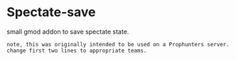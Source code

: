 # Spectate-save
small gmod addon to save spectate state.
```
note, this was originally intended to be used on a Prophunters server.
change first two lines to appropriate teams.
